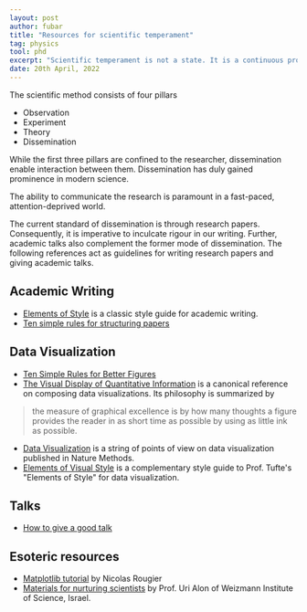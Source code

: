 ```yaml
---
layout: post
author: fubar
title: "Resources for scientific temperament"
tag: physics
tool: phd
excerpt: "Scientific temperament is not a state. It is a continuous process for aligning one's behaviour to the inculcate the spirit of the scientific method. There are many aspects to this process each addressing one or more of the pillars of the scientific method. Here are some guidelines that help nurture these aspects."
date: 20th April, 2022
---
```


The scientific method consists of four pillars

- Observation
- Experiment
- Theory
- Dissemination

While the first three pillars are confined to the researcher, 
dissemination enable interaction between them. 
Dissemination has duly gained prominence in modern science. 

The ability to communicate the research is paramount in a fast-paced, attention-deprived world.

The current standard of dissemination is through research papers. Consequently, 
it is imperative to inculcate rigour in our writing. 
Further, academic talks also complement the former mode of dissemination. The following references
act as guidelines for writing research papers and giving academic talks.

## Academic Writing

- [Elements of Style](https://www.google.co.in/books/edition/The_Elements_of_Style/34hCCe9wmq4C?hl=en&gbpv=1&dq=elements+of+style&printsec=frontcover) is a classic style guide for academic writing.
- [Ten simple rules for structuring papers](https://journals.plos.org/ploscompbiol/article?id=10.1371/journal.pcbi.1005619)

## Data Visualization

- [Ten Simple Rules for Better Figures](https://journals.plos.org/ploscompbiol/article?id=10.1371/journal.pcbi.1003833)
- [The Visual Display of Quantitative Information](https://www.google.co.in/books/edition/The_Visual_Display_of_Quantitative_Infor/qmjNngEACAAJ?hl=en) is a canonical reference
on composing data visualizations. Its philosophy is summarized by

> the measure of graphical excellence is by how many thoughts a figure provides the reader in as short time as possible by using as little ink as possible.

- [Data Visualization](http://blogs.nature.com/methagora/2013/07/data-visualization-points-of-view.html) is a string of points of view on data visualization published in Nature Methods.
- [Elements of Visual Style](https://www.nature.com/articles/nmeth.2444) is a complementary style guide to Prof. Tufte's "Elements of Style" for data visualization.

## Talks

- [How to give a good talk](https://www.cell.com/molecular-cell/fulltext/S1097-2765(09)00742-4)

## Esoteric resources

- [Matplotlib tutorial](https://github.com/rougier/matplotlib-tutorial) by Nicolas Rougier
- [Materials for nurturing scientists](https://www.weizmann.ac.il/mcb/UriAlon/materials-nurturing-scientists) by Prof. Uri Alon of Weizmann Institute of Science, Israel.